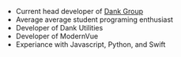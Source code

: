 - Current head developer of [Dank Group](https://github.com/DankGroup)
- Average average student programing enthusiast
- Developer of Dank Utilities
- Developer of ModernVue
- Experiance with Javascript, Python, and Swift

<!---
Whoisthisguy9/Whoisthisguy9 is a ✨ special ✨ repository because its `README.md` (this file) appears on your GitHub profile.
You can click the Preview link to take a look at your changes.
--->

